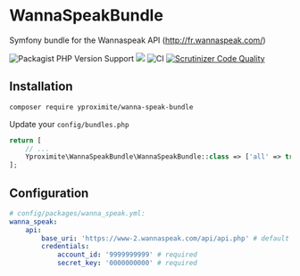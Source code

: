 # WannaSpeakBundle

Symfony bundle for the Wannaspeak API (http://fr.wannaspeak.com/)

![Packagist PHP Version Support](https://img.shields.io/packagist/php-v/yproximite/wanna-speak-bundle)
![](https://img.shields.io/badge/Symfony-%5E4.0%20%7C%7C%20%5E5.0-blue)
![CI](https://github.com/Yproximite/WannaSpeakBundle/workflows/CI/badge.svg)
[![Scrutinizer Code Quality](https://scrutinizer-ci.com/g/Yproximite/WannaSpeakBundle/badges/quality-score.png?b=master)](https://scrutinizer-ci.com/g/Yproximite/WannaSpeakBundle/?branch=master)

## Installation

```bash
composer require yproximite/wanna-speak-bundle
```

Update your `config/bundles.php`

```php
return [
    // ...
    Yproximite\WannaSpeakBundle\WannaSpeakBundle::class => ['all' => true],
];
```

## Configuration

```yaml
# config/packages/wanna_speak.yml:
wanna_speak:
    api:
        base_uri: 'https://www-2.wannaspeak.com/api/api.php' # default
        credentials:
            account_id: '9999999999' # required
            secret_key: '0000000000' # required
```
